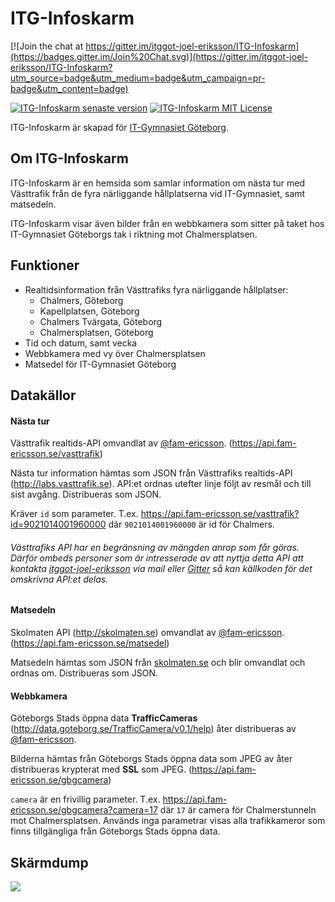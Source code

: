 ITG-Infoskarm
============================

[![Join the chat at https://gitter.im/itggot-joel-eriksson/ITG-Infoskarm](https://badges.gitter.im/Join%20Chat.svg)](https://gitter.im/itggot-joel-eriksson/ITG-Infoskarm?utm_source=badge&utm_medium=badge&utm_campaign=pr-badge&utm_content=badge)

[![ITG-Infoskarm senaste version](https://img.shields.io/badge/Senaste_version-1.1-green.svg?style=flat-square)](https://github.com/itggot-joel-eriksson/ITG-Infoskarm/releases)
[![ITG-Infoskarm MIT License](https://img.shields.io/badge/licens-MIT_License-blue.svg?style=flat-square)](LICENSE)

ITG-Infoskarm är skapad för [IT-Gymnasiet Göteborg](http://it-gymnasiet.se/vara-skolor/goteborg).

## Om ITG-Infoskarm
ITG-Infoskarm är en hemsida som samlar information om nästa tur med Västtrafik från de fyra närliggande hållplatserna vid IT-Gymnasiet, samt matsedeln.

ITG-Infoskarm visar även bilder från en webbkamera som sitter på taket hos IT-Gymnasiet Göteborgs tak i riktning mot Chalmersplatsen.

## Funktioner

- Realtidsinformation från Västtrafiks fyra närliggande hållplatser:
    - Chalmers, Göteborg
    - Kapellplatsen, Göteborg
    - Chalmers Tvärgata, Göteborg
    - Chalmersplatsen, Göteborg
- Tid och datum, samt vecka
- Webbkamera med vy över Chalmersplatsen
- Matsedel för IT-Gymnasiet Göteborg

## Datakällor

#### Nästa tur
Västtrafik realtids-API omvandlat av [@fam-ericsson](https://github.com/fam-ericsson). (https://api.fam-ericsson.se/vasttrafik)

Nästa tur information hämtas som JSON från Västtrafiks realtids-API (http://labs.vasttrafik.se). API:et ordnas utefter linje följt av resmål och till sist avgång. Distribueras som JSON.

Kräver `id` som parameter. T.ex. https://api.fam-ericsson.se/vasttrafik?id=9021014001960000 där `9021014001960000` är id för Chalmers.

###### _Västtrafiks API har en begränsning av mängden anrop som får göras. Därför ombeds personer som är intresserade av att nyttja detta API att kontakta [itggot-joel-eriksson](mailto:joel.eriksson3@itggot.se?subject=ITG-Infoskarm@GitHub) via mail eller [Gitter](https://gitter.im/itggot-joel-eriksson/ITG-Infoskarm) så kan källkoden för det omskrivna API:et delas._

#### Matsedeln
Skolmaten API (http://skolmaten.se) omvandlat av [@fam-ericsson](https://github.com/fam-ericsson). (https://api.fam-ericsson.se/matsedel)

Matsedeln hämtas som JSON från [skolmaten.se](http://skolmaten.se) och blir omvandlat och ordnas om. Distribueras som JSON.

#### Webbkamera
Göteborgs Stads öppna data __TrafficCameras__ (http://data.goteborg.se/TrafficCamera/v0.1/help) åter distribueras av [@fam-ericsson](https://github.com/fam-ericsson).

Bilderna hämtas från Göteborgs Stads öppna data som JPEG av åter distribueras krypterat med __SSL__ som JPEG. (https://api.fam-ericsson.se/gbgcamera)

`camera` är en frivillig parameter. T.ex. https://api.fam-ericsson.se/gbgcamera?camera=17 där `17` är camera för Chalmerstunneln mot Chalmersplatsen. Används inga parametrar visas alla trafikkameror som finns tillgängliga från Göteborgs Stads öppna data.

## Skärmdump
<img src="https://i.imgur.com/ewCOijK.png">
